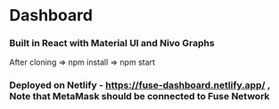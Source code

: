 # Dashboard

### Built in React with Material UI and Nivo Graphs

After cloning => npm install => npm start

### Deployed on Netlify - https://fuse-dashboard.netlify.app/ , Note that MetaMask should be connected to Fuse Network
